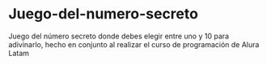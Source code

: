 # Juego-del-numero-secreto
Juego del número secreto donde debes elegir entre uno y 10 para adivinarlo, hecho en conjunto al realizar el curso de programación de Alura Latam
